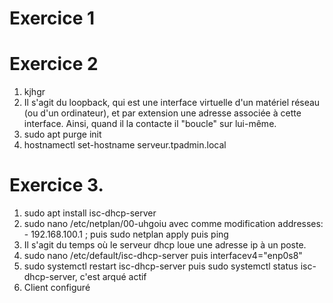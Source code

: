 # Exercice 1


# Exercice 2

1.  kjhgr
2.  Il s'agit du loopback, qui est une interface virtuelle d'un matériel réseau (ou d'un ordinateur), et par extension une adresse associée à cette interface. Ainsi, quand il la contacte il "boucle" sur lui-même. 
3.  sudo apt purge init
4.  hostnamectl set-hostname serveur.tpadmin.local

# Exercice 3.
1.  sudo apt install isc-dhcp-server
2.  sudo nano /etc/netplan/00-uhgoiu avec comme modification addresses: - 192.168.100.1 ; puis sudo netplan apply puis ping
3.  Il s'agit du temps où le serveur dhcp loue une adresse ip à un poste.
4.  sudo nano /etc/default/isc-dhcp-server puis interfacev4="enp0s8"
5.  sudo systemctl restart isc-dhcp-server puis sudo systemctl status isc-dhcp-server, c'est arqué actif
6.  Client configuré
